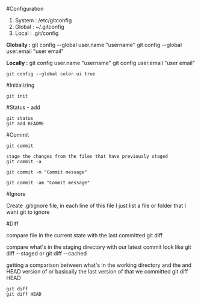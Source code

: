 #Configuration

1. System	: /etc/gitconfig
2. Global	: ~/.gitconfig
2. Local	: .git/config
	
**Globally :**
	git config --global user.name "username"
	git config --global user.email "user email"
	
**Locally :**
	git config user.name "username"
	git config user.email "user email"

	git config --global color.ui true
	
#Initializing

	git init
	
#Status - add

	git status
	git add README

#Commit

	git commit
	
	stage the changes from the files that have previously staged
	git commit -a 
	
	git commit -m "Commit message"
	
	git commit -am "Commit message"
	
#Ignore

Create .gitignore file, in each line of this file I just list a file or folder that I want git to ignore

#Diff

compare file in the current state with the last committed 
	git diff <file>
	
compare what's in the staging directory with our latest commit look like
	git diff --staged <file>
	or
	git diff --cached <file>

getting a comparison between what's in the working directory and the <file> and HEAD version of <file> or basically the last version of <file> that we committed 
	git diff HEAD <file>
	
	git diff
	git diff HEAD




